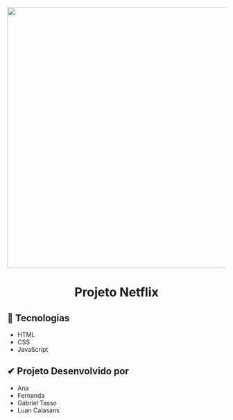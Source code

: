 <div align="center">
  <img src="https://github.com/GabrielTasso/projeto-netflix/assets/69552520/13875b2d-318c-4d81-8e4e-72ccc32be8ca" width="600px">
  <h1>Projeto Netflix</h1>
</div>

<h2>🚀 Tecnologias</h2>
<ul>
  <li>HTML</li>
  <li>CSS</li>
  <li>JavaScript</li>
</ul>

<h2>✔ Projeto Desenvolvido por</h2>
<ul>
  <li>Ana</li>
  <li>Fernanda</li>
  <li>Gabriel Tasso</li>
  <li>Luan Calasans</li>
</ul>
